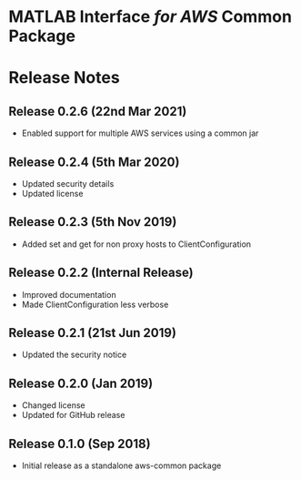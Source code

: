 # MATLAB Interface *for AWS* Common Package
# Release Notes

## Release 0.2.6 (22nd Mar 2021)
* Enabled support for multiple AWS services using a common jar

## Release 0.2.4 (5th Mar 2020)
* Updated security details
* Updated license

## Release 0.2.3 (5th Nov 2019)
* Added set and get for non proxy hosts to ClientConfiguration

## Release 0.2.2 (Internal Release)
* Improved documentation
* Made ClientConfiguration less verbose

## Release 0.2.1 (21st Jun 2019)
* Updated the security notice

## Release 0.2.0 (Jan 2019)
* Changed license
* Updated for GitHub release

## Release 0.1.0 (Sep 2018)
* Initial release as a standalone aws-common package


[//]: #  (Copyright 2019 The MathWorks, Inc.)
